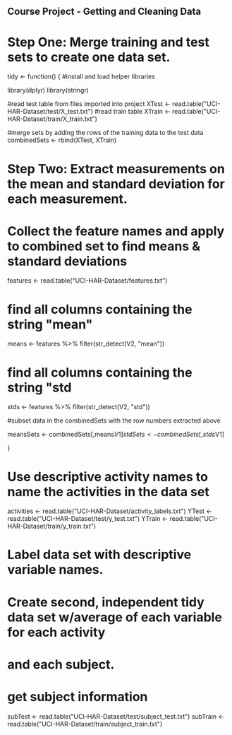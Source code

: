 ## Course Project - Getting and Cleaning Data

# Step One: Merge training and test sets to create one data set.
tidy <- function() {
  #install and load helper libraries

  library(dplyr)
  library(stringr)

  #read test table from files imported into project
  XTest <- read.table("UCI-HAR-Dataset/test/X_test.txt")
  #read train table
  XTrain <- read.table("UCI-HAR-Dataset/train/X_train.txt")

  #merge sets by adding the rows of the training data to the test data
  combinedSets <- rbind(XTest, XTrain)


  # Step Two: Extract measurements on the mean and standard deviation for each measurement.
  # Collect the feature names and apply to combined set to find means & standard deviations

  features <- read.table("UCI-HAR-Dataset/features.txt")

  # find all columns containing the string "mean"
  means <- features %>% filter(str_detect(V2, "mean"))

  # find all columns containing the string "std
  stds <- features %>% filter(str_detect(V2, "std"))

  #subset data in the combinedSets with the row numbers extracted above

  meansSets <- combinedSets[,means$V1]
  stdSets <- combinedSets[,stds$V1]


}
# Use descriptive activity names to name the activities in the data set

activities <- read.table("UCI-HAR-Dataset/activity_labels.txt")
YTest <- read.table("UCI-HAR-Dataset/test/y_test.txt")
YTrain <- read.table("UCI-HAR-Dataset/train/y_train.txt")


# Label data set with descriptive variable names.


# Create second, independent tidy data set w/average of each variable for each activity
# and each subject.

# get subject information
subTest <- read.table("UCI-HAR-Dataset/test/subject_test.txt")
subTrain <- read.table("UCI-HAR-Dataset/train/subject_train.txt")
